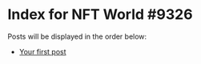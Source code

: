 # Index for NFT World #9326
Posts will be displayed in the order below:

- [Your first post](./001-first.md)

